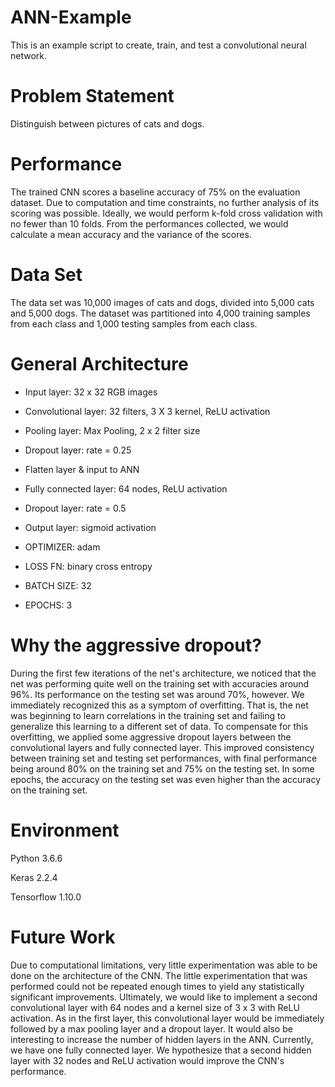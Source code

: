 # ANN-Example
This is an example script to create, train, and test a convolutional neural network.

# Problem Statement
Distinguish between pictures of cats and dogs.

# Performance
The trained CNN scores a baseline accuracy of 75% on the evaluation dataset. Due to computation and time constraints, no further analysis of
its scoring was possible. Ideally, we would perform k-fold cross validation with no fewer than 10 folds. From the
performances collected, we would calculate a mean accuracy and the variance of the scores. 

# Data Set
The data set was 10,000 images of cats and dogs, divided into 5,000 cats and 5,000 dogs. The dataset was partitioned into 
4,000 training samples from each class and 1,000 testing samples from each class.

# General Architecture
- Input layer: 32 x 32 RGB images
- Convolutional layer: 32 filters, 3 X 3 kernel, ReLU activation
- Pooling layer: Max Pooling, 2 x 2 filter size
- Dropout layer: rate = 0.25
- Flatten layer & input to ANN
- Fully connected layer: 64 nodes, ReLU activation
- Dropout layer: rate = 0.5
- Output layer: sigmoid activation

- OPTIMIZER: adam
- LOSS FN: binary cross entropy
- BATCH SIZE: 32
- EPOCHS: 3

# Why the aggressive dropout?
During the first few iterations of the net's architecture, we noticed that the net was performing quite well on the training
set with accuracies around 96%. Its performance on the testing set was around 70%, however. We immediately recognized this
as a symptom of overfitting. That is, the net was beginning to learn correlations in the training set and failing to generalize
this learning to a different set of data. To compensate for this overfitting, we applied some aggressive dropout layers between
the convolutional layers and fully connected layer. This improved consistency between training set and testing set performances, 
with final performance being around 80% on the training set and 75% on the testing set. In some epochs, the accuracy on the
testing set was even higher than the accuracy on the training set.  

# Environment
Python 3.6.6

Keras 2.2.4

Tensorflow 1.10.0

# Future Work
Due to computational limitations, very little experimentation was able to be done on the architecture of the CNN. The little experimentation
that was performed could not be repeated enough times to yield any statistically significant improvements. Ultimately, we would like to implement
a second convolutional layer with 64 nodes and a kernel size of 3 x 3 with ReLU activation. As in the first layer, this convolutional layer would
be immediately followed by a max pooling layer and a dropout layer. It would also be interesting to increase the number of hidden layers in the ANN.
Currently, we have one fully connected layer. We hypothesize that a second hidden layer with 32 nodes and ReLU activation would improve the CNN's
performance.
